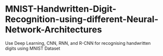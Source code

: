 # MNIST-Handwritten-Digit-Recognition-using-different-Neural-Network-Architectures
Use Deep Learning, CNN, RNN, and R-CNN for recognising handwritten digits using MNIST Dataset
